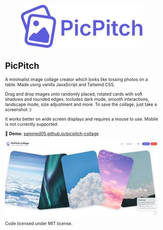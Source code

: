 <p align="center">
    <img src="picpitch-logo.svg" alt="PicPitch Logo" width="400" />
</p>

# PicPitch

A minimalist image collage creator which looks like tossing photos on a table. Made using vanilla JavaScript and Tailwind CSS.

Drag and drop images onto randomly placed, rotated cards with soft shadows and rounded edges. Includes dark mode, smooth interactions, landscape mode, size adjustment and more. To save the collage, just take a screenshot :)

It works better on wide screen displays and requires a mouse to use. Mobile is not currently supported.

🔗 **Demo**: [sammed05.github.io/picpitch-collage](https://sammed05.github.io/picpitch-collage/)

![site preview](assets/website-preview.png)

Code licensed under MIT license.
